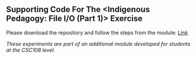 ## Supporting Code For The <Indigenous Pedagogy: File I/O (Part 1)> Exercise
Please download the repository and follow the steps from the module: [Link](<https://ecampusontario.pressbooks.pub/cscriticalpedagogies/chapter/indigenous-pedagogy-decolonizing-computing-education/>)


_These experiments are part of an additional module developed for students at the CSC108 level._
